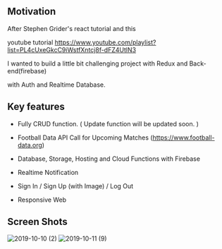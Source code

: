 ## Motivation 

After Stephen Grider's react tutorial and this

youtube tutorial https://www.youtube.com/playlist?list=PL4cUxeGkcC9iWstfXntcj8f-dFZ4UtlN3

I wanted to build a little bit challenging project with Redux and Back-end(firebase)

with Auth and Realtime Database.



## Key features

- Fully CRUD function. ( Update function will be updated soon. )

- Football Data API Call for Upcoming Matches (https://www.football-data.org)

- Database, Storage, Hosting and Cloud Functions with Firebase

- Realtime Notification

- Sign In / Sign Up (with Image) / Log Out

- Responsive Web


## Screen Shots

![2019-10-10 (2)](https://user-images.githubusercontent.com/46767604/66565990-8e41ec80-ebaf-11e9-9a5d-0472324224f5.png)
![2019-10-11 (9)](https://user-images.githubusercontent.com/46767604/66615918-650a7600-ec1a-11e9-8b37-52b9b675dcab.png)



